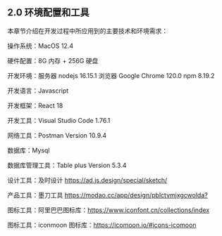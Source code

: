 ## 2.0 环境配置和工具

本章节介绍在开发过程中所应用到的主要技术和环境需求：

操作系统：MacOS 12.4

硬件配置：8G 内存 + 256G 硬盘

开发环境：服务器 nodejs 16.15.1 浏览器 Google Chrome 120.0 npm 8.19.2

开发语言：Javascript

开发框架：React 18

开发工具：Visual Studio Code 1.76.1

网络工具：Postman Version 10.9.4

数据库：Mysql

数据库管理工具：Table plus Version 5.3.4

设计工具：及时设计 <https://ad.js.design/special/sketch/>

产品工具：墨刀工具 <https://modao.cc/app/design/pblctvmjxgcwolda?>

图标工具：阿里巴巴图标库：<https://www.iconfont.cn/collections/index>

图标工具：iconmoon 图标库：<https://icomoon.io/#icons-icomoon>
